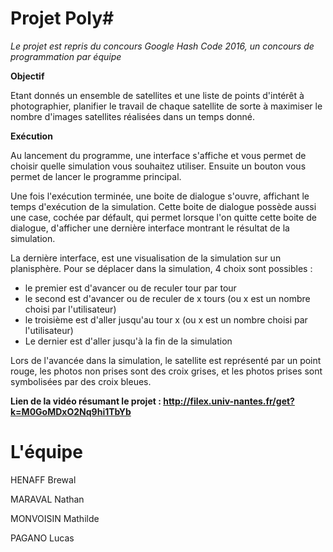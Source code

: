 Projet Poly#
============

_Le projet est repris du concours Google Hash Code 2016,
un concours de programmation par équipe_

**Objectif**

Etant donnés un ensemble de satellites et une liste de points
d'intérêt à photographier, planifier le travail de chaque satellite
de sorte à maximiser le nombre d'images satellites réalisées dans
un temps donné.

**Exécution**

Au lancement du programme, une interface s'affiche et vous permet
de choisir quelle simulation vous souhaitez utiliser.
Ensuite un bouton vous permet de lancer le programme principal.

Une fois l'exécution terminée, une boite de dialogue s'ouvre,
affichant le temps d'exécution de la simulation.
Cette boite de dialogue possède aussi une case, cochée par défault,
qui permet lorsque l'on quitte cette boite de dialogue,
d'afficher une dernière interface montrant le résultat de la simulation.

La dernière interface, est une visualisation de la simulation sur un planisphère.
Pour se déplacer dans la simulation, 4 choix sont possibles :
  - le premier est d'avancer ou de reculer tour par tour
  - le second est d'avancer ou de reculer de x tours (ou x est un nombre choisi par l'utilisateur)
  - le troisième est d'aller jusqu'au tour x (ou x est un nombre choisi par l'utilisateur)
  - Le dernier est d'aller jusqu'à la fin de la simulation

Lors de l'avancée dans la simulation, le satellite est représenté par un point rouge,
les photos non prises sont des croix grises,
et les photos prises sont symbolisées par des croix bleues.

**Lien de la vidéo résumant le projet : http://filex.univ-nantes.fr/get?k=M0GoMDxO2Nq9hi1TbYb**


L'équipe
===========

HENAFF Brewal

MARAVAL Nathan

MONVOISIN Mathilde

PAGANO Lucas
